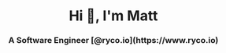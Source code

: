 <h1 align="center">Hi 👋, I'm Matt</h1>
<h3 align="center">A Software Engineer [@ryco.io](https://www.ryco.io)</h3>
